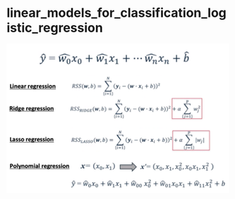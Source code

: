 # linear_models_for_classification_logistic_regression

![logistic_regression](https://github.com/NoriKaneshige/linear_models_for_regression/blob/master/linear_models_for_regression.png)
